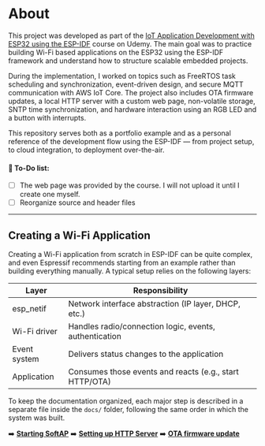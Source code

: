 # About
This project was developed as part of the [IoT Application Development with ESP32 using the ESP-IDF](https://www.udemy.com/course/iot-application-development-with-the-esp32-using-the-esp-idf/) course on Udemy. The main goal was to practice building Wi-Fi based applications on the ESP32 using the ESP-IDF framework and understand how to structure scalable embedded projects.

During the implementation, I worked on topics such as FreeRTOS task scheduling and synchronization, event-driven design, and secure MQTT communication with AWS IoT Core. The project also includes OTA firmware updates, a local HTTP server with a custom web page, non-volatile storage, SNTP time synchronization, and hardware interaction using an RGB LED and a button with interrupts.

This repository serves both as a portfolio example and as a personal reference of the development flow using the ESP-IDF — from project setup, to cloud integration, to deployment over-the-air.

#### :pushpin: To-Do list:
- [ ] The web page was provided by the course. I will not upload it until I create one myself.
- [ ] Reorganize source and header files

---

## Creating a Wi-Fi Application

Creating a Wi-Fi application from scratch in ESP-IDF can be quite complex, and even Espressif recommends starting from an example rather than building everything manually.
A typical setup relies on the following layers:

| Layer         | Responsibility                                             |
|--------------|-------------------------------------------------------------|
| esp_netif     | Network interface abstraction (IP layer, DHCP, etc.)        |
| Wi-Fi driver  | Handles radio/connection logic, events, authentication     |
| Event system  | Delivers status changes to the application                 |
| Application   | Consumes those events and reacts (e.g., start HTTP/OTA)    |


To keep the documentation organized, each major step is described in a separate file inside the `docs/` folder, following the same order in which the system was built.

➡️ **[Starting SoftAP](docs/wifi-softap.md)**
➡️ **[Setting up HTTP Server](docs/HTTP_Server.md)**
➡️ **[OTA firmware update](docs/OTA_update.md)**